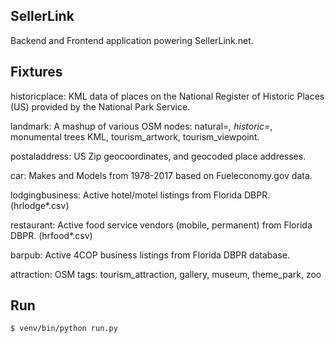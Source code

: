 ## SellerLink

Backend and Frontend application powering SellerLink.net.

## Fixtures

historicplace:
KML data of places on the National Register of Historic Places (US) provided by the National Park Service.

landmark:
A mashup of various OSM nodes: natural=*, historic=*, monumental trees KML, tourism_artwork, tourism_viewpoint.

postaladdress:
US Zip geocoordinates, and geocoded place addresses.

car:
Makes and Models from 1978-2017 based on Fueleconomy.gov data.

lodgingbusiness:
Active hotel/motel listings from Florida DBPR. (hrlodge*.csv)

restaurant:
Active food service vendors (mobile, permanent) from Florida DBPR. (hrfood*.csv)

barpub:
Active 4COP business listings from Florida DBPR database.

attraction:
OSM tags: tourism_attraction, gallery, museum, theme_park, zoo

## Run

```sh
$ venv/bin/python run.py
```
